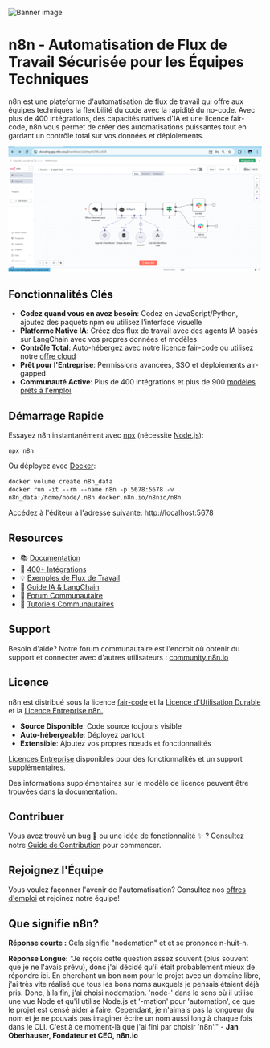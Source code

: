 ![Banner image](https://user-images.githubusercontent.com/10284570/173569848-c624317f-42b1-45a6-ab09-f0ea3c247648.png)

# n8n - Automatisation de Flux de Travail Sécurisée pour les Équipes Techniques

n8n est une plateforme d'automatisation de flux de travail qui offre aux équipes techniques la flexibilité du code avec la rapidité du no-code. Avec plus de 400 intégrations, des capacités natives d'IA et une licence fair-code, n8n vous permet de créer des automatisations puissantes tout en gardant un contrôle total sur vos données et déploiements.

![n8n.io - Screenshot](https://raw.githubusercontent.com/n8n-io/n8n/master/assets/n8n-screenshot-readme.png)

## Fonctionnalités Clés

- **Codez quand vous en avez besoin**: Codez en JavaScript/Python, ajoutez des paquets npm ou utilisez l'interface visuelle
- **Platforme Native IA**: Créez des flux de travail avec des agents IA basés sur LangChain avec vos propres données et modèles
- **Contrôle Total**: Auto-hébergez avec notre licence fair-code ou utilisez notre [offre cloud](https://app.n8n.cloud/login)
- **Prêt pour l'Entreprise**: Permissions avancées, SSO et déploiements air-gapped
- **Communauté Active**: Plus de 400 intégrations et plus de 900 [modèles prêts à l'emploi](https://n8n.io/workflows)

## Démarrage Rapide

Essayez n8n instantanément avec [npx](https://docs.n8n.io/hosting/installation/npm/) (nécessite [Node.js](https://nodejs.org/en/)):

```
npx n8n
```

Ou déployez avec [Docker](https://docs.n8n.io/hosting/installation/docker/):

```
docker volume create n8n_data
docker run -it --rm --name n8n -p 5678:5678 -v n8n_data:/home/node/.n8n docker.n8n.io/n8nio/n8n
```

Accédez à l'éditeur à l'adresse suivante: http://localhost:5678

## Resources

- 📚 [Documentation](https://docs.n8n.io)
- 🔧 [400+ Intégrations](https://n8n.io/integrations)
- 💡 [Exemples de Flux de Travail](https://n8n.io/workflows)
- 🤖 [Guide IA & LangChain](https://docs.n8n.io/langchain/)
- 👥 [Forum Communautaire](https://community.n8n.io)
- 📖 [Tutoriels Communautaires](https://community.n8n.io/c/tutorials/28)

## Support

Besoin d'aide? Notre forum communautaire est l'endroit où obtenir du support et connecter avec d'autres utilisateurs :
[community.n8n.io](https://community.n8n.io)

## Licence

n8n est distribué sous la licence [fair-code](https://faircode.io) et la [ Licence d'Utilisation Durable](https://github.com/n8n-io/n8n/blob/master/LICENSE.md) et la [Licence Entreprise n8n.](https://github.com/n8n-io/n8n/blob/master/LICENSE_EE.md).

- **Source Disponible**: Code source toujours visible
- **Auto-hébergeable**: Déployez partout
- **Extensible**: Ajoutez vos propres nœuds et fonctionnalités

[Licences Entreprise](mailto:license@n8n.io) disponibles pour des fonctionnalités et un support supplémentaires.

Des informations supplémentaires sur le modèle de licence peuvent être trouvées dans la [documentation](https://docs.n8n.io/reference/license/).

## Contribuer

Vous avez trouvé un bug 🐛 ou une idée de fonctionnalité ✨ ? Consultez notre [Guide de Contribution](https://github.com/n8n-io/n8n/blob/master/CONTRIBUTING.md) pour commencer.

## Rejoignez l'Équipe

Vous voulez façonner l'avenir de l'automatisation? Consultez nos [offres d'emploi](https://n8n.io/careers) et rejoinez notre équipe!

## Que signifie n8n?

**Réponse courte :** Cela signifie "nodemation" et et se prononce n-huit-n.

**Réponse Longue:** "Je reçois cette question assez souvent (plus souvent que je ne l'avais prévu), donc j'ai décidé qu'il était probablement mieux de répondre ici. En cherchant un bon nom pour le projet avec un domaine libre, j'ai très vite réalisé que tous les bons noms auxquels je pensais étaient déjà pris. Donc, à la fin, j'ai choisi nodemation. 'node-' dans le sens où il utilise une vue Node et qu'il utilise Node.js et '-mation' pour 'automation', ce que le projet est censé aider à faire. Cependant, je n'aimais pas la longueur du nom et je ne pouvais pas imaginer écrire un nom aussi long à chaque fois dans le CLI. C'est à ce moment-là que j'ai fini par choisir 'n8n'." - **Jan Oberhauser, Fondateur et CEO, n8n.io**
